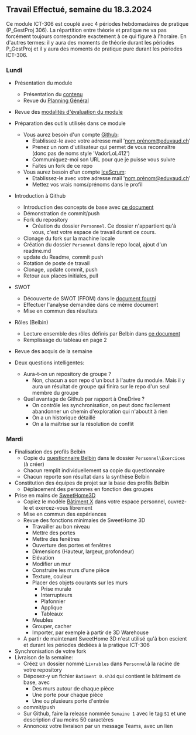 ## Travail Effectué, semaine du 18.3.2024

Ce module ICT-306 est couplé avec 4 périodes hebdomadaires de pratique (P_GestProj 306). La répartition entre théorie et pratique ne va pas forcément toujours correspondre exactement à ce qui figure à l'horaire. En d'autres termes: il y aura des moments de théorie durant les périodes P_GestProj et il y aura des moments de pratique pure durant les périodes ICT-306.

### Lundi 

- Présentation du module
  - Présentation du [contenu](../ICT-306-ETML.md)
  - Revue du [Planning Général](../README.md)

- Revue des [modalités d'évaluation du module](../Evaluation/DEP.md)

- Préparation des outils utilisés dans ce module
  - Vous aurez besoin d'un compte [Github](https://github.com):
    - Etablissez-le avec votre adresse mail 'nom.prénom@eduvaud.ch'
    - Prenez un nom d'utilisateur qui permet de vous reconnaître (donc pas de noms style 'VadorLoL412')
    - Communiquez-moi son URL pour que je puisse vous suivre
    - Faites un fork de ce repo
  - Vous aurez besoin d'un compte [IceScrum](https://www.icescrum.com/):
    - Etablissez-le avec votre adresse mail 'nom.prénom@eduvaud.ch'
    - Mettez vos vrais noms/prénoms dans le profil
  
- Introduction à Github
  - Introduction des concepts de base avec [ce document](../Supports/Git.pdf)
  - Démonstration de commit/push
  - Fork du repository
    - Création du dossier `Personnel`. Ce dossier n'appartient qu'à vous, c'est votre espace de travail durant ce cours.
  - Clonage du fork sur la machine locale
  - Création du dossier `Personnel` dans le repo local, ajout d'un readme.md
  - update du Readme, commit push
  - Rotation de poste de travail
  - Clonage, update commit, push
  - Retour aux places initiales, pull

- SWOT
  - Découverte de SWOT (FFOM) dans le [document fourni](../Matériel/e-306-etude-opportunite.docx)
  - Effectuer l'analyse demandée dans ce même document
  - Mise en commun des résultats

- Rôles (Belbin)
  - Lecture ensemble des rôles définis par Belbin dans [ce document](../Matériel/E-306-XCL01-RolesDansUnGroupe.docx)
  - Remplissage du tableau en page 2

- Revue des acquis de la semaine
- Deux questions intelligentes:
  - Aura-t-on un repository de groupe ?
    - Non, chacun a son repo d'un bout à l'autre du module. Mais il y aura un résultat de groupe qui finira sur le repo d'un seul membre du groupe
  - Quel avantage de Github par rapport à OneDrive ?
    - On contrôle les synchronisation, on peut donc facilement abandonner un chemin d'exploration qui n'aboutit à rien
    - On a un historique détaillé
    - On a la maîtrise sur la résolution de conflit

### Mardi

- Finalisation des profils Belbin
  - Copie du [questionnaire Belbin](../Matériel/Self%20perception%20Inventory.xlsx) dans le dossier `Personnel\Exercices` (à créer)
  - Chacun remplit individuellement sa copie du questionnaire
  - Chacun reporte son résultat dans la synthèse Belbin
- Constitution des équipes de projet sur la base des profils Belbin
  - Déplacement des personnes en fonction des groupes
- Prise en mains de [SweetHome3D](https://www.sweethome3d.com/fr/)
  - Copiez le modèle [Bâtiment X](../Matériel/Bâtiment%20X.sh3d) dans votre espace personnel, ouvrez-le et exercez-vous librement
  - Mise en commun des expériences
  - Revue des fonctions minimales de SweetHome 3D
    - Travailler au bon niveau
    - Mettre des portes
    - Mettre des fenêtres
    - Ouverture des portes et fenêtres
    - Dimensions (Hauteur, largeur, profondeur)
    - Elévation
    - Modifier un mur
    - Construire les murs d'une pièce
    - Texture, couleur
    - Placer des objets courants sur les murs
      - Prise murale
      - Interrupteurs
      - Plafonnier
      - Applique
      - Tableaux
    - Meubles
    - Grouper, cacher
    - Importer, par exemple à partir de 3D Warehouse
  - A partir de maintenant SweetHome 3D n'est utilisé qu'à bon escient et durant les périodes dédiées à la pratique ICT-306
- Synchronisation de votre fork
- Livraison de la semaine: 
  - Créez un dossier nommé `Livrables` dans `Personnel`à la racine de votre repository
  - Déposez-y un fichier `Batiment 0.sh3d` qui contient le bâtiment de base, avec
    - Des murs autour de chaque pièce
    - Une porte pour chaque pièce
    - Une ou plusieurs porte d'entrée
  - commit/push
  - Sur Github, faire la release nommée `Semaine 1` avec le tag `S1` et une description d'au moins 50 caractères
  - Annoncez votre livraison par un message Teams, avec un lien
